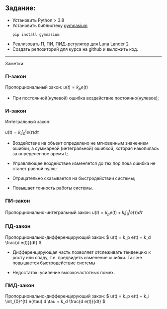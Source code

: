 ## Задание: 
- Установить Python > 3.8
- Установить библиотеку [gymnasium](https://www.gymlibrary.dev/environments/box2d/lunar_lander/)
  ```
  pip install gymnasium
  ```
- Реализовать П, ПИ, ПИД-регулятор для Luna Lander 2
- Создать репозиторий для курса на github и выложить код.


-----

Заметки

### П-закон

Пропорциональный закон:
$` u(t) = k_p e(t) `$

- При постоянной(нулевой) ошибка воздействие постоянно(нулевое);


### И-закон
Интегральный закон:

$` u(t) = k_i \int_{0}^{t} e(\tau) d \tau `$


- Воздействие на объект определено не мгновенным значением ошибки, а суммарной (интегральной) ошибкой, которая накопилась за определенное время t;

- Управляющее воздействие изменяется до тех пор пока ошибка не станет равной нулю;

- Отрицательно сказывается на быстродействии системы;

- Повышает точность работы системы.

### ПИ-закон
Пропорционально-интегральный закон:
$` u(t) = k_p e(t) + k_i \int_{0}^{t} e(\tau) d \tau `$

### ПД-закон
Пропорционально-дифференцирующий закон:
$` u(t) = k_p e(t) + k_d \frac{d e(t)}{dt} `$

- Дифференцирующая часть позволяет отслеживать тенденцию к росту или спаду, т.е. предвидеть изменение ошибки. Так же повышается быстродействие системы

- Недостаток: усиление высокочастотных помех.

### ПИД-закон
Пропорционально-дифференцирующий закон:
$` u(t) = k_p e(t) + k_i \int_{0}^{t} e(\tau) d \tau + k_d \frac{d e(t)}{dt} `$
